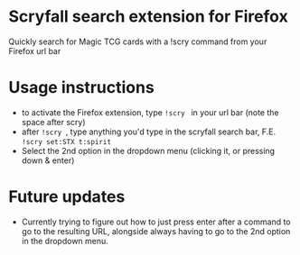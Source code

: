 # Scryfall search extension for Firefox
Quickly search for Magic TCG cards with a !scry command from your Firefox url bar

# Usage instructions
- to activate the Firefox extension, type `!scry ` in your url bar (note the space after scry)
- after `!scry `, type anything you'd type in the scryfall search bar, F.E. `!scry set:STX t:spirit`
- Select the 2nd option in the dropdown menu (clicking it, or pressing down & enter)

# Future updates
- Currently trying to figure out how to just press enter after a command to go to the resulting URL, alongside always having to go to the 2nd option in the dropdown menu.
